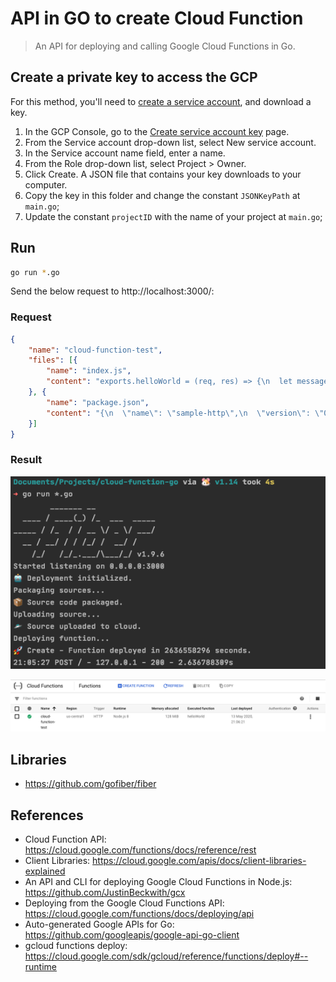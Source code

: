# API in GO to create Cloud Function

> An API for deploying and calling Google Cloud Functions in Go.

## Create a private key to access the GCP

For this method, you'll need to [create a service account](https://cloud.google.com/docs/authentication/getting-started), and download a key.

1. In the GCP Console, go to the [Create service account key](https://console.cloud.google.com/apis/credentials/serviceaccountkey?_ga=2.44822625.-475179053.1491320180) page.
2. From the Service account drop-down list, select New service account.
3. In the Service account name field, enter a name.
4. From the Role drop-down list, select Project > Owner.
5. Click Create. A JSON file that contains your key downloads to your computer.
6. Copy the key in this folder and change the constant `JSONKeyPath` at `main.go`;
7. Update the constant `projectID` with the name of your project at `main.go`;

## Run

```bash
go run *.go
```

Send the below request to http://localhost:3000/:

### Request

```json
{
	"name": "cloud-function-test",
	"files": [{
		"name": "index.js",
		"content": "exports.helloWorld = (req, res) => {\n  let message = req.query.message || req.body.message || 'Hello World! 4';\n  res.status(200).send(message);\n};"
	}, {
		"name": "package.json",
		"content": "{\n  \"name\": \"sample-http\",\n  \"version\": \"0.0.1\"\n}"
	}]
}
```

### Result

![preview](./images/result.png)

![preview](./images/Functions_–_Cloud_Functions_–_Google_Cloud_Platform.png)


## Libraries

- https://github.com/gofiber/fiber

## References

- Cloud Function API: https://cloud.google.com/functions/docs/reference/rest
- Client Libraries: https://cloud.google.com/apis/docs/client-libraries-explained
- An API and CLI for deploying Google Cloud Functions in Node.js: https://github.com/JustinBeckwith/gcx
- Deploying from the Google Cloud Functions API: https://cloud.google.com/functions/docs/deploying/api
- Auto-generated Google APIs for Go: https://github.com/googleapis/google-api-go-client
- gcloud functions deploy: https://cloud.google.com/sdk/gcloud/reference/functions/deploy#--runtime
